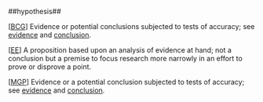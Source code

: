 ##hypothesis##

\[[BCG](SOURCES.md#BCG)\] Evidence or potential conclusions subjected to tests of accuracy; see [evidence](evidence.md) and [conclusion](conclusion.md).

\[[EE](SOURCES.md#EE)\]  A proposition based upon an analysis of evidence at hand; not a conclusion but a premise to focus research more narrowly in an effort to prove or disprove a point.

\[[MGP](SOURCES.md#MGP)\] Evidence or a potential conclusion subjected to tests of accuracy; see [evidence](evidence.md) and [conclusion](conclusion.md).
